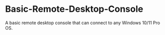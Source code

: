 # Basic-Remote-Desktop-Console
A basic remote desktop console that can connect to any Windows 10/11 Pro OS.
